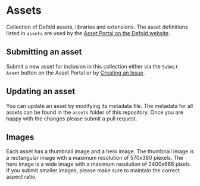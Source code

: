 # Assets
Collection of Defold assets, libraries and extensions. The asset definitions listed in `assets` are used by the [Asset Portal on the Defold website](https://www.defold.com/assets).

## Submitting an asset
Submit a new asset for inclusion in this collection either via the `Submit Asset` button on the Asset Portal or by [Creating an Issue](https://github.com/defold/awesome-defold/issues/new?assignees=&labels=&template=new-asset.md&title=).

## Updating an asset
You can update an asset by modifying its metadata file. The metadata for all assets can be found in the `assets` folder of this repository. Once you are happy with the changes please submit a pull request.

## Images
Each asset has a thumbnail image and a hero image. The thumbnail image is a rectangular image with a maximum resolution of 570x380 piexels. The hero image is a wide image with a maximum resolution of 2400x666 pixels. If you submit smaller images, please make sure to maintain the correct aspect ratio.
